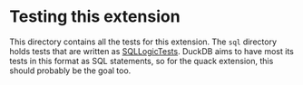 # Testing this extension
This directory contains all the tests for this extension. The `sql` directory holds tests that are written as [SQLLogicTests](https://duckdb.org/dev/sqllogictest/intro.html). DuckDB aims to have most its tests in this format as SQL statements, so for the quack extension, this should probably be the goal too.

[//]: # (The root makefile contains targets to build and run all of these tests. To run the SQLLogicTests:)

[//]: # (```bash)

[//]: # (make test)

[//]: # (```)

[//]: # (or )

[//]: # (```bash)

[//]: # (make test_debug)

[//]: # (```)